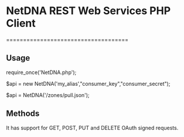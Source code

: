 # NetDNA REST Web Services PHP Client
====================================


## Usage

require_once('NetDNA.php');

$api = new NetDNA('my_alias',"consumer_key","consumer_secret");


$api = NetDNA('/zones/pull.json');


## Methods

It has support for GET, POST, PUT and DELETE OAuth signed requests.

